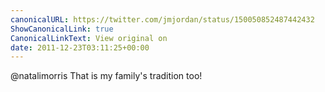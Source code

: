 ```yaml
---
canonicalURL: https://twitter.com/jmjordan/status/150050852487442432
ShowCanonicalLink: true
CanonicalLinkText: View original on
date: 2011-12-23T03:11:25+00:00
---
```

@natalimorris That is my family's tradition too!